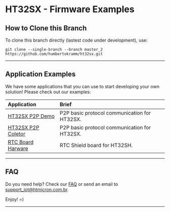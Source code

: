 # HT32SX - Firmware Examples

## How to Clone this Branch

To clone this branch directly (lastest code under development), use: 
```
git clone --single-branch --branch master_2 https://github.com/humbertokramm/ht32sx.git
```

<hr>

## Application Examples

We have some applications that you can use to start developing your own solution! Please check out our examples:

| Application        | Brief                                                          |
|:-------------------|:---------------------------------------------------------------|
| [HT32SX P2P Demo](HT32SX_P2P_Demo) | P2P basic protocol communication for HT32SX. |
| [HT32SX P2P Coletor](HT32SX-P2P-Coletor) | P2P basic protocol communication for HT32SX. |
| [RTC Board Harware](https://gitlab.com/humbertokramm/TCC-RTC) | RTC Shield board for HT32SH. |


<hr>

## FAQ

Do you need help? Check our [FAQ](https://github.com/htmicron/ht32sx/tree/faq) or send an email to support_iot@htmicron.com.br. 

Enjoy! =)

---
